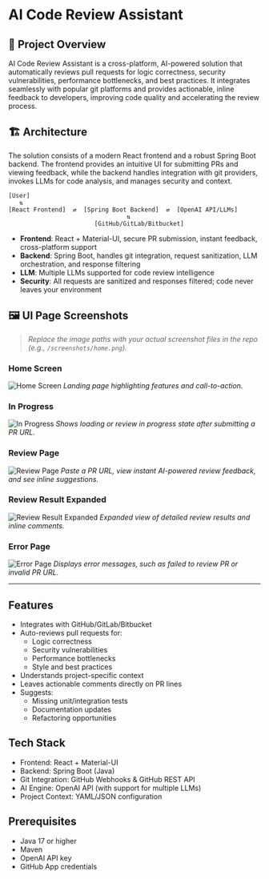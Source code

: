 # AI Code Review Assistant

## 🚀 Project Overview

AI Code Review Assistant is a cross-platform, AI-powered solution that automatically reviews pull requests for logic correctness, security vulnerabilities, performance bottlenecks, and best practices. It integrates seamlessly with popular git platforms and provides actionable, inline feedback to developers, improving code quality and accelerating the review process.

## 🏗️ Architecture

The solution consists of a modern React frontend and a robust Spring Boot backend. The frontend provides an intuitive UI for submitting PRs and viewing feedback, while the backend handles integration with git providers, invokes LLMs for code analysis, and manages security and context.

```
[User]
   ⇅
[React Frontend]  ⇄  [Spring Boot Backend]  ⇄  [OpenAI API/LLMs]
                                 ⇅
                        [GitHub/GitLab/Bitbucket]
```
- **Frontend**: React + Material-UI, secure PR submission, instant feedback, cross-platform support
- **Backend**: Spring Boot, handles git integration, request sanitization, LLM orchestration, and response filtering
- **LLM**: Multiple LLMs supported for code review intelligence
- **Security**: All requests are sanitized and responses filtered; code never leaves your environment

## 🖼️ UI Page Screenshots

> _Replace the image paths with your actual screenshot files in the repo (e.g., `/screenshots/home.png`)._

### Home Screen
![Home Screen](ai-code-review-frontend/public/screenshots/home.png)
*Landing page highlighting features and call-to-action.*

### In Progress
![In Progress](ai-code-review-frontend/public/screenshots/inprogress.png)
*Shows loading or review in progress state after submitting a PR URL.*

### Review Page
![Review Page](ai-code-review-frontend/public/screenshots/review-page.png)
*Paste a PR URL, view instant AI-powered review feedback, and see inline suggestions.*

### Review Result Expanded
![Review Result Expanded](ai-code-review-frontend/public/screenshots/review-result-expanded.png)
*Expanded view of detailed review results and inline comments.*

### Error Page
![Error Page](ai-code-review-frontend/public/screenshots/error-page.png)
*Displays error messages, such as failed to review PR or invalid PR URL.*

---

## Features

- Integrates with GitHub/GitLab/Bitbucket
- Auto-reviews pull requests for:
  - Logic correctness
  - Security vulnerabilities
  - Performance bottlenecks
  - Style and best practices
- Understands project-specific context
- Leaves actionable comments directly on PR lines
- Suggests:
  - Missing unit/integration tests
  - Documentation updates
  - Refactoring opportunities

## Tech Stack

- Frontend: React + Material-UI
- Backend: Spring Boot (Java)
- Git Integration: GitHub Webhooks & GitHub REST API
- AI Engine: OpenAI API (with support for multiple LLMs)
- Project Context: YAML/JSON configuration

## Prerequisites

- Java 17 or higher
- Maven
- OpenAI API key
- GitHub App credentials